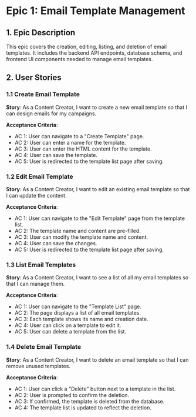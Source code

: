 # Epic 1: Email Template Management

## 1. Epic Description

This epic covers the creation, editing, listing, and deletion of email templates. It includes the backend API endpoints, database schema, and frontend UI components needed to manage email templates.

## 2. User Stories

### 1.1 Create Email Template

**Story**: As a Content Creator, I want to create a new email template so that I can design emails for my campaigns.

**Acceptance Criteria**:
- AC 1: User can navigate to a "Create Template" page.
- AC 2: User can enter a name for the template.
- AC 3: User can enter the HTML content for the template.
- AC 4: User can save the template.
- AC 5: User is redirected to the template list page after saving.

### 1.2 Edit Email Template

**Story**: As a Content Creator, I want to edit an existing email template so that I can update the content.

**Acceptance Criteria**:
- AC 1: User can navigate to the "Edit Template" page from the template list.
- AC 2: The template name and content are pre-filled.
- AC 3: User can modify the template name and content.
- AC 4: User can save the changes.
- AC 5: User is redirected to the template list page after saving.

### 1.3 List Email Templates

**Story**: As a Content Creator, I want to see a list of all my email templates so that I can manage them.

**Acceptance Criteria**:
- AC 1: User can navigate to the "Template List" page.
- AC 2: The page displays a list of all email templates.
- AC 3: Each template shows its name and creation date.
- AC 4: User can click on a template to edit it.
- AC 5: User can delete a template from the list.

### 1.4 Delete Email Template

**Story**: As a Content Creator, I want to delete an email template so that I can remove unused templates.

**Acceptance Criteria**:
- AC 1: User can click a "Delete" button next to a template in the list.
- AC 2: User is prompted to confirm the deletion.
- AC 3: If confirmed, the template is deleted from the database.
- AC 4: The template list is updated to reflect the deletion.
